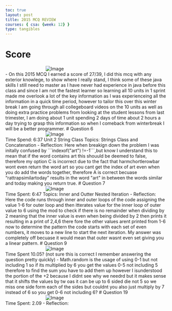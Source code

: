 ```yaml
---
toc: true
layout: post
title: 2015 MCQ REVIEW
courses: { csa: {week: 12} }
type: tangibles
---
```



# Score
<style>
.centered-image {
    display: block;
    margin: 0 auto;
    max-width: 50%; /* Optional: Adjust the maximum width as needed */
}
</style >
<img src="{{site.baseurl}}/images/score2015.png" alt="Image" class="centered-image">

-  On this 2015 MCQ I earned a score of 27/39, I did this mcq with any exterior knowlege, to show where I really stand, I think some of these java skills I still need to master as I have never had experience in java before this class and since I am not the fastest learner so learning all 10 units in 1 sprint made me overlook a lot of the key information as I was experienceing all the information in a quick time period, however to tailor this over this winter break I am going through all collegeboard videos on the 10 units as well as doing extra practice problems from looking at the student lessons from last trimester, I am doing about 1 unit spending 2 days of time about 2 hours a day trying to grasp this information so when I comeback from winterbreak I will be a better programmer.


# Question 6 

<style>
.centered-image {
    display: block;
    margin: 0 auto;
    max-width: 50%; /* Optional: Adjust the maximum width as needed */
}
</style >
<img src="{{site.baseurl}}/images/2015q6.png" alt="Image" class="centered-image">

Time Spend: 6:37
Unit 2  String Class

Topics: Strings Class and Concatenation 

- Reflection: Here when breakign down the problem I was initally confused by 
```indexof("art") !=-1```,but know I understand this to mean that if the word contains art this shouuld be deemed to false, therefore my option C is incorrect due to the fact that harmchortlerowbar wont even return the word art so you cant get the index of art even when you do add the words together, therefore A is correct becuase “rattrapsimilartoday” results in the word "art" in between the words similar and today making you return true.


# Question 7

<style>
.centered-image {
    display: block;
    margin: 0 auto;
    max-width: 50%; /* Optional: Adjust the maximum width as needed */
}
</style >
<img src="{{site.baseurl}}/images/2015q7.png" alt="Image" class="centered-image">

Time Spent: 6:47

Topics: Inner and Outter Nested Iteration
 
- Reflection: Here the code runs through inner and outer loops of the code assigning the value 1-6 for outer loop and then itterates value for the inner loop of outer value to 6 using the mod to check if there is no remainder when dividing by 2 meaning that the inner value is even when being divided by 2 then prints it resulting in a print of 2,4,6 there fore the other values arent printed from 1-6 now to determine the pattern the code starts with each set of even numbers, it moves to a new line to start the next iteration. My answer was completely off becuase it would mean that outer wasnt even set giving you a linear pattern. 


# Question 9

<style>
.centered-image {
    display: block;
    margin: 0 auto;
    max-width: 50%; /* Optional: Adjust the maximum width as needed */
}
</style >
<img src="{{site.baseurl}}/images/2015q9.png" alt="Image" class="centered-image">


Time Spent 10.05? (not sure this is correct I remember answering the question pretty quickly)

- Math.random is the usage of using 0-1 but not including 1 so if its multiplied by 6 you get the values 0-5 not including 5 therefore to find the sum you have to add them up however I isunderstood the portion of the +2 because I didnt see why we needrd but it makes sense that it shifts the values by tw oas it can be up to 6 sided die not 5 so we miss one side form each of the sides but couldnt you also just multiply by 7 instead of 6 so you get 0-6 not including 6?


# Question 19

<style>
.centered-image {
    display: block;
    margin: 0 auto;
    max-width: 50%; /* Optional: Adjust the maximum width as needed */
}
</style >
<img src="{{site.baseurl}}/images/2015q19.png" alt="Image" class="centered-image">

Time Spent: 2.09
- Reflection: 